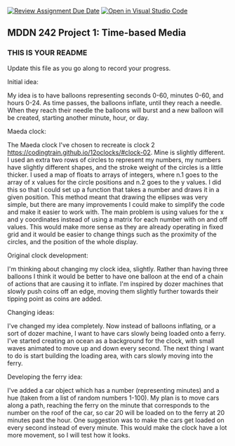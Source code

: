 [![Review Assignment Due Date](https://classroom.github.com/assets/deadline-readme-button-24ddc0f5d75046c5622901739e7c5dd533143b0c8e959d652212380cedb1ea36.svg)](https://classroom.github.com/a/JAZAP9dv)
[![Open in Visual Studio Code](https://classroom.github.com/assets/open-in-vscode-718a45dd9cf7e7f842a935f5ebbe5719a5e09af4491e668f4dbf3b35d5cca122.svg)](https://classroom.github.com/online_ide?assignment_repo_id=11439584&assignment_repo_type=AssignmentRepo)
## MDDN 242 Project 1: Time-based Media  

### THIS IS YOUR README

Update this file as you go along to record your progress.

Initial idea:

My idea is to have balloons representing seconds 0-60, minutes 0-60, and hours 0-24. As time passes, the balloons inflate, until they reach a needle. When they reach their needle the balloons will burst and a new balloon will be created, starting another minute, hour, or day.

Maeda clock:

The Maeda clock I've chosen to recreate is clock 2 https://codingtrain.github.io/12oclocks/#clock-02. Mine is slightly different. I used an extra two rows of circles to represent my numbers, my numbers have slightly different shapes, and the stroke weight of the circles is a little thicker. I used a map of floats to arrays of integers, where n.1 goes to the array of x values for the circle positions and n.2 goes to the y values. I did this so that I could set up a function that takes a number and draws it in a given position. This method meant that drawing the ellipses was very simple, but there are many improvements I could make to simplify the code and make it easier to work with. The main problem is using values for the x and y coordinates instead of using a matrix for each number with on and off values. This would make more sense as they are already operating in fixed grid and it would be easier to change things such as the proximity of the circles, and the position of the whole display.

Original clock development:

I'm thinking about changing my clock idea, slightly. Rather than having three balloons I think it would be better to have one balloon at the end of a chain of actions that are causing it to inflate. I'm inspired by dozer machines that slowly push coins off an edge, moving them slightly further towards their tipping point as coins are added.

Changing ideas:

I've changed my idea completely. Now instead of balloons inflating, or a sort of dozer machine, I want to have cars slowly being loaded onto a ferry. I've started creating an ocean as a background for the clock, with small waves animated to move up and down every second. The next thing I want to do is start building the loading area, with cars slowly moving into the ferry.

Developing the ferry idea:

I've added a car object which has a number (representing minutes) and a hue (taken from a list of random numbers 1-100). My plan is to move cars along a path, reaching the ferry on the minute that corresponds to the number on the roof of the car, so car 20 will be loaded on to the ferry at 20 minutes past the hour. One suggestion was to make the cars get loaded on every second instead of every minute. This would make the clock have a lot more movement, so I will test how it looks.
